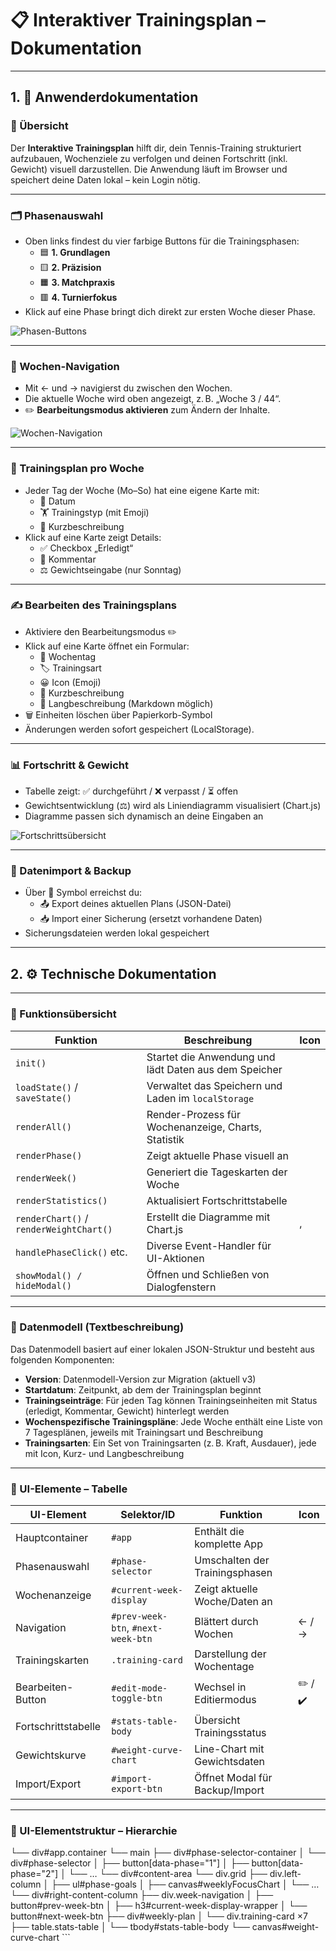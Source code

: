 # 📋 Interaktiver Trainingsplan – Dokumentation

---

## 1. 📘 Anwenderdokumentation

### 🏁 Übersicht

Der **Interaktive Trainingsplan** hilft dir, dein Tennis-Training strukturiert aufzubauen, Wochenziele zu verfolgen und deinen Fortschritt (inkl. Gewicht) visuell darzustellen. Die Anwendung läuft im Browser und speichert deine Daten lokal – kein Login nötig.

---

### 🗂️ Phasenauswahl

- Oben links findest du vier farbige Buttons für die Trainingsphasen:
  - 🟦 **1. Grundlagen**
  - 🟨 **2. Präzision**
  - 🟧 **3. Matchpraxis**
  - 🟥 **4. Turnierfokus**
- Klick auf eine Phase bringt dich direkt zur ersten Woche dieser Phase.

![Phasen-Buttons](screenshots/phasenauswahl.png)

---

### 📆 Wochen-Navigation

- Mit ← und → navigierst du zwischen den Wochen.
- Die aktuelle Woche wird oben angezeigt, z. B. „Woche 3 / 44“.
- ✏️ **Bearbeitungsmodus aktivieren** zum Ändern der Inhalte.

![Wochen-Navigation](screenshots/wochen-navigation.png)

---

### 🧱 Trainingsplan pro Woche

- Jeder Tag der Woche (Mo–So) hat eine eigene Karte mit:
  - 📅 Datum
  - 🏋️ Trainingstyp (mit Emoji)
  - 📝 Kurzbeschreibung
- Klick auf eine Karte zeigt Details:
  - ✅ Checkbox „Erledigt“
  - 💬 Kommentar
  - ⚖️ Gewichtseingabe (nur Sonntag)

---

### ✍️ Bearbeiten des Trainingsplans

- Aktiviere den Bearbeitungsmodus ✏️
- Klick auf eine Karte öffnet ein Formular:
  - 📌 Wochentag
  - 🏷️ Trainingsart
  - 😀 Icon (Emoji)
  - 📝 Kurzbeschreibung
  - 📖 Langbeschreibung (Markdown möglich)
- 🗑️ Einheiten löschen über Papierkorb-Symbol
- Änderungen werden sofort gespeichert (LocalStorage).

---

### 📊 Fortschritt & Gewicht

- Tabelle zeigt: ✅ durchgeführt / ❌ verpasst / ⏳ offen
- Gewichtsentwicklung (⚖️) wird als Liniendiagramm visualisiert (Chart.js)
- Diagramme passen sich dynamisch an deine Eingaben an

![Fortschrittsübersicht](screenshots/fortschritt.png)

---

### 💾 Datenimport & Backup

- Über 🔁 Symbol erreichst du:
  - 📤 Export deines aktuellen Plans (JSON-Datei)
  - 📥 Import einer Sicherung (ersetzt vorhandene Daten)
- Sicherungsdateien werden lokal gespeichert

---

## 2. ⚙️ Technische Dokumentation

---

### 🧩 Funktionsübersicht

| Funktion | Beschreibung | Icon |
|----------|--------------|------|
| `init()` | Startet die Anwendung und lädt Daten aus dem Speicher | <i class="fa-solid fa-play"></i> |
| `loadState()` / `saveState()` | Verwaltet das Speichern und Laden im `localStorage` | <i class="fa-solid fa-database"></i> |
| `renderAll()` | Render-Prozess für Wochenanzeige, Charts, Statistik | <i class="fa-solid fa-arrows-rotate"></i> |
| `renderPhase()` | Zeigt aktuelle Phase visuell an | <i class="fa-solid fa-layer-group"></i> |
| `renderWeek()` | Generiert die Tageskarten der Woche | <i class="fa-solid fa-calendar-week"></i> |
| `renderStatistics()` | Aktualisiert Fortschrittstabelle | <i class="fa-solid fa-table"></i> |
| `renderChart()` / `renderWeightChart()` | Erstellt die Diagramme mit Chart.js | <i class="fa-solid fa-chart-pie"></i>, <i class="fa-solid fa-chart-line"></i> |
| `handlePhaseClick()` etc. | Diverse Event-Handler für UI-Aktionen | <i class="fa-solid fa-hand-pointer"></i> |
| `showModal() / hideModal()` | Öffnen und Schließen von Dialogfenstern | <i class="fa-solid fa-window-maximize"></i> |

---

### 🧱 Datenmodell (Textbeschreibung)

Das Datenmodell basiert auf einer lokalen JSON-Struktur und besteht aus folgenden Komponenten:

- **Version**: Datenmodell-Version zur Migration (aktuell v3)
- **Startdatum**: Zeitpunkt, ab dem der Trainingsplan beginnt
- **Trainingseinträge**: Für jeden Tag können Trainingseinheiten mit Status (erledigt, Kommentar, Gewicht) hinterlegt werden
- **Wochenspezifische Trainingspläne**: Jede Woche enthält eine Liste von 7 Tagesplänen, jeweils mit Trainingsart und Beschreibung
- **Trainingsarten**: Ein Set von Trainingsarten (z. B. Kraft, Ausdauer), jede mit Icon, Kurz- und Langbeschreibung

---

### 🧩 UI-Elemente – Tabelle

| UI-Element                 | Selektor/ID                  | Funktion                             | Icon |
|---------------------------|------------------------------|--------------------------------------|------|
| Hauptcontainer            | `#app`                       | Enthält die komplette App            |      |
| Phasenauswahl             | `#phase-selector`            | Umschalten der Trainingsphasen       | <i class="fa-solid fa-layer-group"></i> |
| Wochenanzeige             | `#current-week-display`      | Zeigt aktuelle Woche/Daten an        | <i class="fa-solid fa-calendar-week"></i> |
| Navigation                | `#prev-week-btn`, `#next-week-btn` | Blättert durch Wochen            | ← / → |
| Trainingskarten           | `.training-card`             | Darstellung der Wochentage           |      |
| Bearbeiten-Button         | `#edit-mode-toggle-btn`      | Wechsel in Editiermodus              | ✏️ / ✔️ |
| Fortschrittstabelle       | `#stats-table-body`          | Übersicht Trainingsstatus            | <i class="fa-solid fa-table"></i> |
| Gewichtskurve             | `#weight-curve-chart`        | Line-Chart mit Gewichtsdaten         | <i class="fa-solid fa-chart-line"></i> |
| Import/Export             | `#import-export-btn`         | Öffnet Modal für Backup/Import       | <i class="fa-solid fa-rotate"></i> |

---

### 🧭 UI-Elementstruktur – Hierarchie

<body> └── div#app.container └── main ├── div#phase-selector-container │ └── div#phase-selector │ ├── button[data-phase="1"] │ ├── button[data-phase="2"] │ └── … └── div#content-area └── div.grid ├── div.left-column │ ├── ul#phase-goals │ ├── canvas#weeklyFocusChart │ └── … └── div#right-content-column ├── div.week-navigation │ ├── button#prev-week-btn │ ├── h3#current-week-display-wrapper │ └── button#next-week-btn ├── div#weekly-plan │ └── div.training-card ×7 ├── table.stats-table │ └── tbody#stats-table-body └── canvas#weight-curve-chart ```
